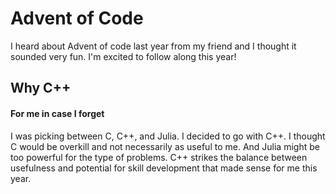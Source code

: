# Advent of Code

I heard about Advent of code last year from my friend and I thought it sounded very fun. I'm excited to follow along this year!

## Why C++
#### For me in case I forget

I was picking between C, C++, and Julia. I decided to go with C++. I thought C would be overkill and not necessarily as useful to me. And Julia might be too powerful for the type of problems. C++ strikes the balance between usefulness and potential for skill development that made sense for me this year.